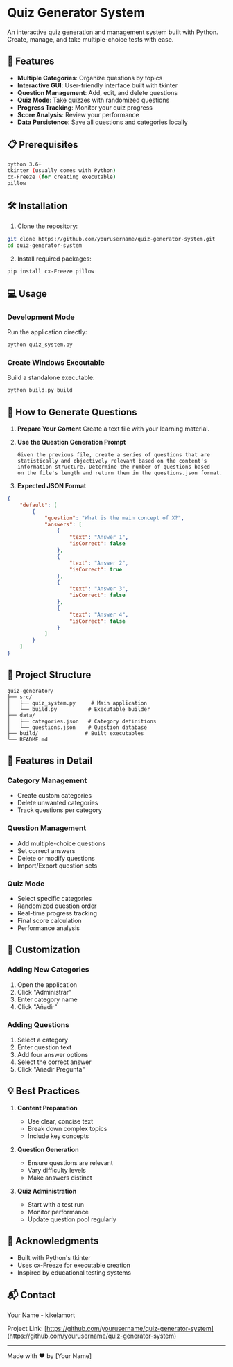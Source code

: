 # Quiz Generator System

An interactive quiz generation and management system built with Python. Create, manage, and take multiple-choice tests with ease.


## 🚀 Features

- **Multiple Categories**: Organize questions by topics
- **Interactive GUI**: User-friendly interface built with tkinter
- **Question Management**: Add, edit, and delete questions
- **Quiz Mode**: Take quizzes with randomized questions
- **Progress Tracking**: Monitor your quiz progress
- **Score Analysis**: Review your performance
- **Data Persistence**: Save all questions and categories locally

## 📋 Prerequisites

```bash
python 3.6+
tkinter (usually comes with Python)
cx-Freeze (for creating executable)
pillow
```

## 🛠️ Installation

1. Clone the repository:
```bash
git clone https://github.com/yourusername/quiz-generator-system.git
cd quiz-generator-system
```

2. Install required packages:
```bash
pip install cx-Freeze pillow
```

## 💻 Usage

### Development Mode
Run the application directly:
```bash
python quiz_system.py
```

### Create Windows Executable
Build a standalone executable:
```bash
python build.py build
```

## 📖 How to Generate Questions

1. **Prepare Your Content**
   Create a text file with your learning material.

2. **Use the Question Generation Prompt**
   ```
   Given the previous file, create a series of questions that are 
   statistically and objectively relevant based on the content's 
   information structure. Determine the number of questions based 
   on the file's length and return them in the questions.json format.
   ```

3. **Expected JSON Format**
```json
{
    "default": [
        {
            "question": "What is the main concept of X?",
            "answers": [
                {
                    "text": "Answer 1",
                    "isCorrect": false
                },
                {
                    "text": "Answer 2",
                    "isCorrect": true
                },
                {
                    "text": "Answer 3",
                    "isCorrect": false
                },
                {
                    "text": "Answer 4",
                    "isCorrect": false
                }
            ]
        }
    ]
}
```

## 📁 Project Structure

```
quiz-generator/
├── src/
│   ├── quiz_system.py     # Main application
│   └── build.py          # Executable builder
├── data/
│   ├── categories.json   # Category definitions
│   └── questions.json    # Question database
├── build/               # Built executables
└── README.md
```

## 🎯 Features in Detail

### Category Management
- Create custom categories
- Delete unwanted categories
- Track questions per category

### Question Management
- Add multiple-choice questions
- Set correct answers
- Delete or modify questions
- Import/Export question sets

### Quiz Mode
- Select specific categories
- Randomized question order
- Real-time progress tracking
- Final score calculation
- Performance analysis

## 🔧 Customization

### Adding New Categories
1. Open the application
2. Click "Administrar"
3. Enter category name
4. Click "Añadir"

### Adding Questions
1. Select a category
2. Enter question text
3. Add four answer options
4. Select the correct answer
5. Click "Añadir Pregunta"

## 💡 Best Practices

1. **Content Preparation**
   - Use clear, concise text
   - Break down complex topics
   - Include key concepts

2. **Question Generation**
   - Ensure questions are relevant
   - Vary difficulty levels
   - Make answers distinct

3. **Quiz Administration**
   - Start with a test run
   - Monitor performance
   - Update question pool regularly

## 🙏 Acknowledgments

- Built with Python's tkinter
- Uses cx-Freeze for executable creation
- Inspired by educational testing systems

## 📬 Contact

Your Name - kikelamort

Project Link: [https://github.com/yourusername/quiz-generator-system](https://github.com/yourusername/quiz-generator-system)

---

Made with ❤️ by [Your Name] 
